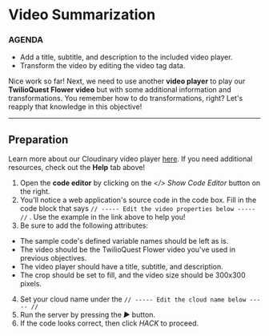 # Video Summarization

<div class="aside">
<h3>AGENDA</h3>
<ul>
  <li>Add a title, subtitle, and description to the included video player.</li>
  <li>Transform the video by editing the video tag data.</li>
</ul>
</div>


Nice work so far! Next, we need to use another **video player** to play our **TwilioQuest Flower video** but with some additional information and transformations. You remember how to do transformations, right? Let's reapply that knowledge in this objective!

********************

## Preparation
Learn more about our Cloudinary video player [here](https://cloudinary.com/documentation/cloudinary_video_player?utm_source=twilio&utm_medium=event&utm_campaign=cloudinary-twilioquest-2021). If you need additional resources, check out the __Help__ tab above!




1. Open the **code editor** by clicking on the _\</> Show Code Editor_ button on the right.
2. You'll notice a web application's source code in the code box. Fill in the code block that says `// ----- Edit the video properties below ----- //` . Use the example in the link above to help you!
3. Be sure to add the following attributes:
  - The sample code's defined variable names should be left as is.
  - The video should be the TwilioQuest Flower video you've used in previous objectives.
  - The video player should have a title, subtitle, and description.
  - The crop should be set to fill, and the video size should be 300x300 pixels.
4. Set your cloud name under the `// ----- Edit the cloud name below ----- //`
5. Run the server by pressing the _▶_ button.
6. If the code looks correct, then click _HACK_ to proceed.


